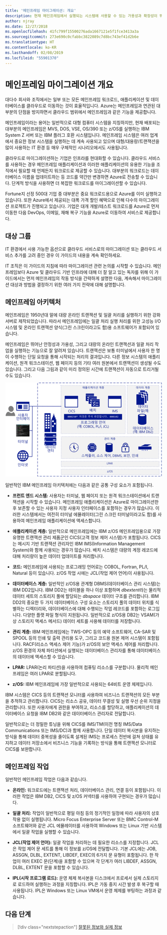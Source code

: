 ```yaml
---
title: '메인프레임 마이그레이션: 개요'
description: 현재 메인프레임에서 실행되는 시스템에 사용할 수 있는 가용성과 확장성이 뛰어난 검증된 인프라인 Azure로 메인프레임 환경의 애플리케이션을 마이그레이션하는 방법을 설명합니다.
author: njray
ms.date: 12/27/2018
ms.openlocfilehash: 41fc799f15500276ada1667121e5f1fce3413a3a
ms.sourcegitcommit: 273e690c0cfabbc3822089c7d8bc743ef41d2b6e
ms.translationtype: HT
ms.contentlocale: ko-KR
ms.lasthandoff: 02/08/2019
ms.locfileid: "55901370"
---
```

# <a name="mainframe-migration-overview"></a>메인프레임 마이그레이션 개요

대다수 회사와 조직에서는 일부 또는 모든 메인프레임 워크로드, 애플리케이션 및 데이터베이스를 클라우드로 이동하는 것이 효율적입니다. Azure는 메인프레임과 연관된 대부분의 단점을 방지하면서 클라우드 범위에서 메인프레임과 같은 기능을 제공합니다.

메인프레임이라는 용어는 일반적으로 대형 컴퓨터 시스템을 지칭하지만, 현재 배포되는 대부분의 메인프레임은 MVS, DOS, VSE, OS/390 또는 z/OS를 실행하는 IBM System Z 서버 또는 IBM 플러그 호환 시스템입니다. 메인프레임 시스템은 여러 업계에서 중요한 정보 시스템을 실행하는 데 계속 사용되고 있으며 대형/대용량/트랜잭션을 많이 사용하는 IT 환경 등 매우 구체적인 시나리오에서도 사용됩니다.

클라우드로 마이그레이션하는 기업은 인프라를 현대화할 수 있습니다. 클라우드 서비스를 사용하는 경우 메인프레임 애플리케이션과 이러한 애플리케이션의 유용한 기능을 조직에서 필요할 때 언제든지 워크로드로 제공할 수 있습니다. 대부분의 워크로드는 데이터베이스 이름을 업데이트하는 등 코드를 약간만 변경하면 Azure로 전송할 수 있습니다. 단계적 방식을 사용하면 더 복잡한 워크로드를 마이그레이션할 수 있습니다.

Fortune지 선정 500대 기업 중 대부분은 중요 워크로드용으로 Azure를 이미 실행하고 있습니다. 또한 Azure에서 제공되는 대폭 가격 할인 혜택으로 인해 다수의 마이그레이션 프로젝트가 진행되고 있습니다. 기업은 대개 개발/테스트 워크로드를 Azure로 먼저 이동한 다음 DevOps, 이메일, 재해 복구 기능을 Azure로 이동하여 서비스로 제공합니다.

## <a name="intended-audience"></a>대상 그룹

IT 환경에서 사용 가능한 옵션으로 클라우드 서비스로의 마이그레이션 또는 클라우드 서비스 추가를 고려 중인 경우 이 가이드의 내용을 계속 확인하세요.

IT 조직은 이 가이드의 지침에 따라 마이그레이션 관련 논의를 시작할 수 있습니다. 메인프레임보다 Azure 및 클라우드 기반 인프라에 대해 더 잘 알고 있는 독자를 위해 이 가이드에서는 먼저 메인프레임의 작동 방식을 간략하게 설명한 다음, 계속해서 마이그레이션 대상과 방법을 결정하기 위한 여러 가지 전략에 대해 설명합니다.

## <a name="mainframe-architecture"></a>메인프레임 아키텍처

메인프레임은 1950년대 말에 대량 온라인 트랜잭션 및 일괄 처리를 실행하기 위한 강화 서버로 제작되었습니다. 따라서 메인프레임에는 일괄 처리 실행 처리를 위한 고성능 I/O 시스템 및 온라인 트랜잭션 양식(그린 스크린이라고도 함)용 소프트웨어가 포함되어 있습니다.

메인프레임은 뛰어난 안정성과 가용성, 그리고 대량의 온라인 트랜잭션과 일괄 처리 작업을 실행하는 기능으로 잘 알려져 있습니다. 트랜잭션은 보통 터미널에서 사용자 한 명이 수행하는 단일 요청을 통해 시작되는 처리의 결과입니다. 다른 정보 시스템의 애플리케이션, 원격 워크스테이션, 웹 페이지 등의 기타 여러 원본에서 트랜잭션이 생성될 수도 있습니다. 그리고 다음 그림과 같이 미리 정의된 시간에 트랜잭션이 자동으로 트리거될 수도 있습니다.

![일반적인 IBM 메인프레임 아키텍처의 구성 요소](../../_images/mainframe-migration/zOS-architectural-layers.png)

일반적인 IBM 메인프레임 아키텍처에는 다음과 같은 공통 구성 요소가 포함됩니다.

- **프런트 엔드 시스템:** 사용자는 터미널, 웹 페이지 또는 원격 워크스테이션에서 트랜잭션을 시작할 수 있습니다. 메인프레임 애플리케이션은 Azure로 마이그레이션한 후 보존할 수 있는 사용자 지정 사용자 인터페이스를 포함하는 경우가 많습니다. 이러한 시스템에서는 여전히 터미널 에뮬레이터(그린 스크린 터미널이라고도 함)를 사용하여 메인프레임 애플리케이션에 액세스합니다.

- **애플리케이션 계층:** 일반적으로 메인프레임에는 IBM z/OS 메인프레임용으로 가장 유명한 트랜잭션 관리 제품군인 CICS(고객 정보 제어 시스템)가 포함됩니다. CICS는 메시지 기반 트랜잭션 관리자인 IBM IMS(Information Management System)와 함께 사용되는 경우가 많습니다. 배치 시스템은 대량의 계정 레코드에 대해 처리량이 높은 데이터 업데이트를 처리합니다.

- **코드:** 메인프레임에 사용되는 프로그래밍 언어로는 COBOL, Fortran, PL/I, Natural 등이 있습니다. z/OS 작업 시에는 JCL(작업 제어 언어)이 사용됩니다.

- **데이터베이스 계층:** 일반적인 z/OS용 관계형 DBMS(데이터베이스 관리 시스템)는 IBM DD2입니다. IBM DD2는 테이블을 하나 이상 포함하며 *dbextent*라는 물리적 데이터 세트의 스토리지 풀에 할당되는 *dbspace* 데이터 구조를 관리합니다. IBM DD2의 중요한 두 가지 데이터베이스 구성 요소는 스토리지 풀의 데이터 위치를 식별하는 디렉터리와, 데이터베이스에 대해 수행되는 작업 레코드를 포함하는 로그입니다. 다양한 플랫 파일 형식이 지원됩니다. 일반적으로 z/OS용 DB2는 VSAM(가상 스토리지 액세스 메서드) 데이터 세트를 사용해 데이터를 저장합니다.

- **관리 계층:** IBM 메인프레임에는 TWS-OPC 등의 예약 소프트웨어, CA-SAR 및 SPOOL 등의 인쇄 및 출력 관리용 도구, 그리고 코드용 원본 제어 시스템이 포함됩니다. RACF(리소스 액세스 제어 기능)가 z/OS의 보안 액세스 제어를 처리합니다. z/OS 환경의 자체 파티션에서 실행되는 데이터베이스 관리자를 통해 데이터베이스의 데이터에 액세스할 수 있습니다.

- **LPAR:** LPAR(논리 파티션)을 사용하여 컴퓨팅 리소스를 구분합니다. 물리적 메인프레임은 여러 LPAR로 분할됩니다.

- **z/OS:** IBM 메인프레임에 가장 일반적으로 사용되는 64비트 운영 체제입니다.

IBM 시스템은 CICS 등의 트랜잭션 모니터를 사용하여 비즈니스 트랜잭션의 모든 부분을 추적하고 관리합니다. CICS는 리소스 공유, 데이터 무결성 및 실행 우선 순위 지정을 관리합니다. 또한 사용자에게 권한을 부여하고, 리소스를 할당하고, 애플리케이션의 데이터베이스 요청을 IBM DB2와 같은 데이터베이스 관리자로 전달합니다.

일반적으로는 더 정밀한 튜닝을 위해 CICS를 IMS/TM(이전 명칭 IMS/Data Communications 또는 IMS/DC)과 함께 사용합니다. 단일 데이터 복사본을 유지하는 방식을 통해 데이터 중복성을 줄이도록 설계된 IMS는 프로세스 전반에 걸쳐 상태를 유지하고 데이터 저장소에서 비즈니스 기능을 기록하는 방식을 통해 트랜잭션 모니터로 CICS를 보완합니다.

## <a name="mainframe-operations"></a>메인프레임 작업

일반적인 메인프레임 작업은 다음과 같습니다.

- **온라인:** 워크로드에는 트랜잭션 처리, 데이터베이스 관리, 연결 등이 포함됩니다. 이러한 작업은 IBM DB2, CICS 및 z/OS 커넥터를 사용하여 구현되는 경우가 많습니다.

- **일괄 처리:** 작업이 일반적으로 평일 아침 등의 정기적인 일정에 따라 사용자의 상호 작용 없이 실행됩니다. Micro Focus Enterprise Server 또는 BMC Control-M 소프트웨어와 같은 JCL 에뮬레이터를 사용하여 Windows 또는 Linux 기반 시스템에서 일괄 작업을 실행할 수 있습니다.

- **JCL(작업 제어 언어):** 일괄 작업을 처리하는 데 필요한 리소스를 지정합니다. JCL은 작업 제어 문 세트를 통해 이 정보를 z/OS에 전달합니다. 기본 JCL에는 JOB, ASSGN, DLBL, EXTENT, LIBDEF, EXEC의 6가지 문 유형이 포함됩니다. 한 작업이 여러 EXEC 문(단계)을 포함할 수 있으며 각 단계가 여러 LIBDEF, ASSGN, DLBL, EXTENT 문을 포함할 수 있습니다.

- **IPL(시작 프로그램 로드):**  운영 체제 복사본을 디스크에서 프로세서 실제 스토리지로 로드하여 실행하는 과정을 지칭합니다. IPL은 가동 중지 시간 발생 후 복구할 때 사용됩니다. IPL은 Windows 또는 Linux VM에서 운영 체제를 부팅하는 과정과 같습니다.

## <a name="next-steps"></a>다음 단계

> [!div class="nextstepaction"]
> [잘못된 정보와 실제 정보](myths-and-facts.md)
